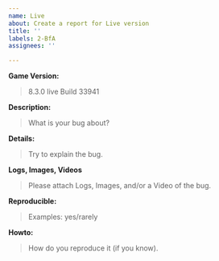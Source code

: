 ```yaml
---
name: Live
about: Create a report for Live version
title: ''
labels: 2-BfA
assignees: ''

---
```


**Game Version:**
> 8.3.0 live Build 33941

**Description:**
> What is your bug about?

**Details:**
> Try to explain the bug.

**Logs, Images, Videos**
> Please attach Logs, Images, and/or a Video of the bug.

**Reproducible:**
> Examples: yes/rarely

**Howto:**
> How do you reproduce it (if you know).
